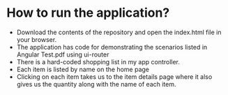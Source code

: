 # How to run the application?
- Download the contents of the repository and open the index.html file in your browser.
- The application has code for demonstrating the scenarios listed in Angular Test.pdf using ui-router
- There is a hard-coded shopping list in my app controller.
- Each item is listed by name on the home page
- Clicking on each item takes us to the item details page    where it also gives us the quantity along with the name of each item.
